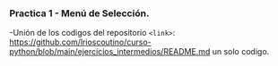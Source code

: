 ### Practica  1 - Menú de Selección.
-Unión de los codigos del repositorio `<link>`:  https://github.com/lrioscoutino/curso-python/blob/main/ejercicios_intermedios/README.md un solo codigo.

